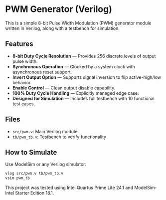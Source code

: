 # PWM Generator (Verilog)

This is a simple 8-bit Pulse Width Modulation (PWM) generator module written in Verilog, along with a testbench for simulation.

## Features
- **8-bit Duty Cycle Resolution** — Provides 256 discrete levels of output pulse width.
- **Synchronous Operation** — Clocked by a system clock with asynchronous reset support.
- **Invert Output Option** — Supports signal inversion to flip active-high/low behavior.
- **Enable Control** — Clean output disable capability.
- **100% Duty Cycle Handling** — Explicitly managed edge case.
- **Designed for Simulation** — Includes full testbench with 10 functional test cases.

## Files
- `src/pwm.v`: Main Verilog module
- `tb/pwm_tb.v`: Testbench to verify functionality

## How to Simulate
Use ModelSim or any Verilog simulator:

```sh
vlog src/pwm.v tb/pwm_tb.v
vsim pwm_tb
```
This project was tested using Intel Quartus Prime Lite 24.1 and ModelSim-Intel Starter Edition 18.1.
